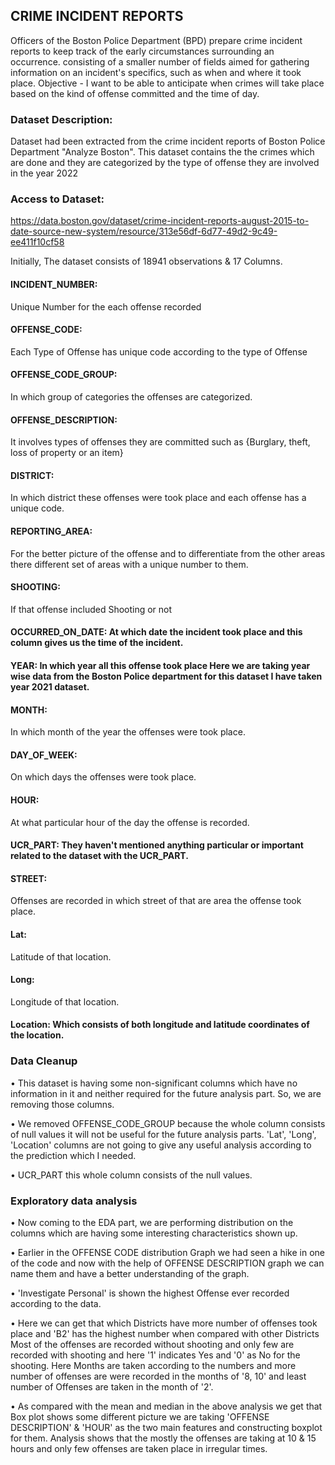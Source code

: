 
  
 
## CRIME INCIDENT REPORTS
Officers of the Boston Police Department (BPD) prepare crime incident reports to keep track of the early circumstances surrounding an occurrence. consisting of a smaller number of fields aimed for gathering information on an incident's specifics, such as when and where it took place. Objective - I want to be able to anticipate when crimes will take place based on the kind of offense committed and the time of day.

### Dataset Description:
Dataset had been extracted from the crime incident reports of Boston Police Department "Analyze Boston". This dataset contains the the crimes which are done and they are categorized by the type of offense they are involved in the year 2022

### Access to Dataset: 
https://data.boston.gov/dataset/crime-incident-reports-august-2015-to-date-source-new-system/resource/313e56df-6d77-49d2-9c49-ee411f10cf58

Initially, The dataset consists of 18941 observations & 17 Columns.

#### INCIDENT_NUMBER:
 Unique Number for the each offense recorded
 
 #### OFFENSE_CODE: 
 Each Type of Offense has unique code according to the type of Offense

#### OFFENSE_CODE_GROUP:
In which group of categories the offenses are categorized.
#### OFFENSE_DESCRIPTION: 
It involves types of offenses they are committed such as {Burglary, theft, loss of property or an item}

#### DISTRICT: 
In which district these offenses were took place and each offense has a unique code.

#### REPORTING_AREA: 
For the better picture of the offense and to differentiate from the other areas there different set of areas with a unique number to them.

#### SHOOTING: 
If that offense included Shooting or not

#### OCCURRED_ON_DATE: At which date the incident took place and this column gives us the time of the incident.

#### YEAR: In which year all this offense took place Here we are taking year wise data from the Boston Police department for this dataset I have taken year 2021 dataset.

#### MONTH: 
In which month of the year the offenses were took place.
	
#### DAY_OF_WEEK:
On which days the offenses were took place.
	
#### HOUR:
At what particular hour of the day the offense is recorded.
	
#### UCR_PART: They haven't mentioned anything particular or important related to the dataset with the UCR_PART.
	
#### STREET:
Offenses are recorded in which street of that are area the offense took place.

#### Lat: 
Latitude of that location.
	
#### Long: 
Longitude of that location.

#### Location: Which consists of both longitude and latitude coordinates of the location.

### Data Cleanup
•	This dataset is having some non-significant columns which have no information in it and neither required for the future analysis part. So, we are removing those columns.

•	We removed OFFENSE_CODE_GROUP because the whole column consists of null values it will not be useful for the future analysis parts. 'Lat', 'Long', 'Location' columns are not going to give any useful analysis according to the prediction which I needed.

•	UCR_PART this whole column consists of the null values.
    
### Exploratory data analysis

•	Now coming to the EDA part, we are performing distribution on the columns which are having some interesting characteristics shown up.

•	Earlier in the OFFENSE CODE distribution Graph we had seen a hike in one of the code and now with the help of OFFENSE DESCRIPTION graph we can name them and have a better understanding of the graph.

•	'Investigate Personal' is shown the highest Offense ever recorded according to the data.

•	Here we can get that which Districts have more number of offenses took place and 'B2' has the highest number when compared with other Districts Most of the offenses are recorded without shooting and only few are recorded with shooting and here '1' indicates Yes and '0' as No for the shooting. Here Months are taken according to the numbers and more number of offenses are were recorded in the months of '8, 10' and least number of Offenses are taken in the month of '2'.

•	As compared with the mean and median in the above analysis we get that Box plot shows some different picture we are taking 'OFFENSE DESCRIPTION' & 'HOUR' as the two main features and constructing boxplot for them. Analysis shows that the mostly the offenses are taking at 10 & 15 hours and only few offenses are taken place in irregular times.

